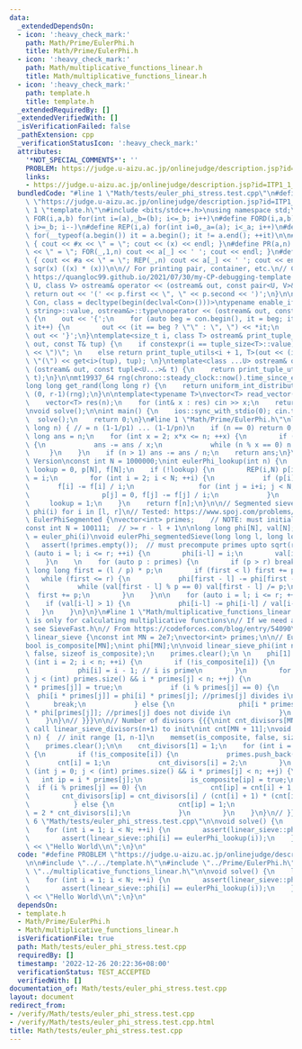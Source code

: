 ```yaml
---
data:
  _extendedDependsOn:
  - icon: ':heavy_check_mark:'
    path: Math/Prime/EulerPhi.h
    title: Math/Prime/EulerPhi.h
  - icon: ':heavy_check_mark:'
    path: Math/multiplicative_functions_linear.h
    title: Math/multiplicative_functions_linear.h
  - icon: ':heavy_check_mark:'
    path: template.h
    title: template.h
  _extendedRequiredBy: []
  _extendedVerifiedWith: []
  _isVerificationFailed: false
  _pathExtension: cpp
  _verificationStatusIcon: ':heavy_check_mark:'
  attributes:
    '*NOT_SPECIAL_COMMENTS*': ''
    PROBLEM: https://judge.u-aizu.ac.jp/onlinejudge/description.jsp?id=ITP1_1_A
    links:
    - https://judge.u-aizu.ac.jp/onlinejudge/description.jsp?id=ITP1_1_A
  bundledCode: "#line 1 \"Math/tests/euler_phi_stress.test.cpp\"\n#define PROBLEM\
    \ \"https://judge.u-aizu.ac.jp/onlinejudge/description.jsp?id=ITP1_1_A\"\n\n#line\
    \ 1 \"template.h\"\n#include <bits/stdc++.h>\nusing namespace std;\n\n#define\
    \ FOR(i,a,b) for(int i=(a),_b=(b); i<=_b; i++)\n#define FORD(i,a,b) for(int i=(a),_b=(b);\
    \ i>=_b; i--)\n#define REP(i,a) for(int i=0,_a=(a); i<_a; i++)\n#define EACH(it,a)\
    \ for(__typeof(a.begin()) it = a.begin(); it != a.end(); ++it)\n\n#define DEBUG(x)\
    \ { cout << #x << \" = \"; cout << (x) << endl; }\n#define PR(a,n) { cout << #a\
    \ << \" = \"; FOR(_,1,n) cout << a[_] << ' '; cout << endl; }\n#define PR0(a,n)\
    \ { cout << #a << \" = \"; REP(_,n) cout << a[_] << ' '; cout << endl; }\n\n#define\
    \ sqr(x) ((x) * (x))\n\n// For printing pair, container, etc.\n// Copied from\
    \ https://quangloc99.github.io/2021/07/30/my-CP-debugging-template.html\ntemplate<class\
    \ U, class V> ostream& operator << (ostream& out, const pair<U, V>& p) {\n   \
    \ return out << '(' << p.first << \", \" << p.second << ')';\n}\n\ntemplate<class\
    \ Con, class = decltype(begin(declval<Con>()))>\ntypename enable_if<!is_same<Con,\
    \ string>::value, ostream&>::type\noperator << (ostream& out, const Con& con)\
    \ {\n    out << '{';\n    for (auto beg = con.begin(), it = beg; it != con.end();\
    \ it++) {\n        out << (it == beg ? \"\" : \", \") << *it;\n    }\n    return\
    \ out << '}';\n}\ntemplate<size_t i, class T> ostream& print_tuple_utils(ostream&\
    \ out, const T& tup) {\n    if constexpr(i == tuple_size<T>::value) return out\
    \ << \")\"; \n    else return print_tuple_utils<i + 1, T>(out << (i ? \", \" :\
    \ \"(\") << get<i>(tup), tup); \n}\ntemplate<class ...U> ostream& operator <<\
    \ (ostream& out, const tuple<U...>& t) {\n    return print_tuple_utils<0, tuple<U...>>(out,\
    \ t);\n}\n\nmt19937_64 rng(chrono::steady_clock::now().time_since_epoch().count());\n\
    long long get_rand(long long r) {\n    return uniform_int_distribution<long long>\
    \ (0, r-1)(rng);\n}\n\ntemplate<typename T>\nvector<T> read_vector(int n) {\n\
    \    vector<T> res(n);\n    for (int& x : res) cin >> x;\n    return res;\n}\n\
    \nvoid solve();\n\nint main() {\n    ios::sync_with_stdio(0); cin.tie(0);\n  \
    \  solve();\n    return 0;\n}\n#line 1 \"Math/Prime/EulerPhi.h\"\nlong long eulerPhi(long\
    \ long n) { // = n (1-1/p1) ... (1-1/pn)\n    if (n == 0) return 0;\n    long\
    \ long ans = n;\n    for (int x = 2; x*x <= n; ++x) {\n        if (n % x == 0)\
    \ {\n            ans -= ans / x;\n            while (n % x == 0) n /= x;\n   \
    \     }\n    }\n    if (n > 1) ans -= ans / n;\n    return ans;\n}\n// LookUp\
    \ Version\nconst int N = 1000000;\nint eulerPhi_lookup(int n) {\n    static int\
    \ lookup = 0, p[N], f[N];\n    if (!lookup) {\n        REP(i,N) p[i] = 1, f[i]\
    \ = i;\n        for (int i = 2; i < N; ++i) {\n            if (p[i]) {\n     \
    \       f[i] -= f[i] / i;\n                for (int j = i+i; j < N; j+=i)\n  \
    \                  p[j] = 0, f[j] -= f[j] / i;\n            }\n        }\n   \
    \     lookup = 1;\n    }\n    return f[n];\n}\n\n// Segmented sieve version, compute\
    \ phi(i) for i in [l, r]\n// Tested: https://www.spoj.com/problems/ETFS/\nnamespace\
    \ EulerPhiSegmented {\nvector<int> primes;    // NOTE: must initialize this\n\
    const int N = 100111;  // >= r - l + 1\n\nlong long phi[N], val[N];  // phi[i-l]\
    \ = euler_phi(i)\nvoid eulerPhi_segmentedSieve(long long l, long long r) {\n \
    \   assert(!primes.empty());  // must precompute primes upto sqrt(r)\n\n    for\
    \ (auto i = l; i <= r; ++i) {\n        phi[i-l] = i;\n        val[i-l] = i;\n\
    \    }\n    \n    for (auto p : primes) {\n        if (p > r) break;\n       \
    \ long long first = (l / p) * p;\n        if (first < l) first += p;\n\n     \
    \   while (first <= r) {\n            phi[first - l] -= phi[first - l] / p;\n\
    \            while (val[first - l] % p == 0) val[first - l] /= p;\n          \
    \  first += p;\n        }\n    }\n\n    for (auto i = l; i <= r; ++i) {\n    \
    \    if (val[i-l] > 1) {\n            phi[i-l] -= phi[i-l] / val[i-l];\n     \
    \   }\n    }\n}\n}\n#line 1 \"Math/multiplicative_functions_linear.h\"\n// This\
    \ is only for calculating multiplicative functions\n// If we need a fast sieve,\
    \ see SieveFast.h\n// From https://codeforces.com/blog/entry/54090\nnamespace\
    \ linear_sieve {\nconst int MN = 2e7;\nvector<int> primes;\n\n// Euler Phi {{{\n\
    bool is_composite[MN];\nint phi[MN];\n\nvoid linear_sieve_phi(int n) {\n    memset(is_composite,\
    \ false, sizeof is_composite);\n    primes.clear();\n \n    phi[1] = 1;\n    for\
    \ (int i = 2; i < n; ++i) {\n        if (!is_composite[i]) {\n            primes.push_back(i);\n\
    \            phi[i] = i - 1; // i is prime\n        }\n        for (int j = 0;\
    \ j < (int) primes.size() && i * primes[j] < n; ++j) {\n            is_composite[i\
    \ * primes[j]] = true;\n            if (i % primes[j] == 0) {\n              \
    \  phi[i * primes[j]] = phi[i] * primes[j]; //primes[j] divides i\n          \
    \      break;\n            } else {\n                phi[i * primes[j]] = phi[i]\
    \ * phi[primes[j]]; //primes[j] does not divide i\n            }\n        }\n\
    \    }\n}\n// }}}\n\n// Number of divisors {{{\nint cnt_divisors[MN + 11];  //\
    \ call linear_sieve_divisors(n+1) to init\nint cnt[MN + 11];\nvoid linear_sieve_divisors(int\
    \ n) {  // init range [1, n-1]\n    memset(is_composite, false, sizeof is_composite);\n\
    \    primes.clear();\n\n    cnt_divisors[1] = 1;\n    for (int i = 2; i < n; ++i)\
    \ {\n        if (!is_composite[i]) {\n            primes.push_back(i);\n     \
    \       cnt[i] = 1;\n            cnt_divisors[i] = 2;\n        }\n        for\
    \ (int j = 0; j < (int) primes.size() && i * primes[j] < n; ++j) {\n         \
    \   int ip = i * primes[j];\n            is_composite[ip] = true;\n          \
    \  if (i % primes[j] == 0) {\n                cnt[ip] = cnt[i] + 1;\n        \
    \        cnt_divisors[ip] = cnt_divisors[i] / (cnt[i] + 1) * (cnt[i] + 2);\n \
    \           } else {\n                cnt[ip] = 1;\n                cnt_divisors[ip]\
    \ = 2 * cnt_divisors[i];\n            }\n        }\n    }\n}\n// }}}\n\n}\n#line\
    \ 6 \"Math/tests/euler_phi_stress.test.cpp\"\n\nvoid solve() {\n    linear_sieve::linear_sieve_phi(N);\n\
    \    for (int i = 1; i < N; ++i) {\n        assert(linear_sieve::phi[i] == eulerPhi(i));\n\
    \        assert(linear_sieve::phi[i] == eulerPhi_lookup(i));\n    }\n    cout\
    \ << \"Hello World\\n\";\n}\n"
  code: "#define PROBLEM \"https://judge.u-aizu.ac.jp/onlinejudge/description.jsp?id=ITP1_1_A\"\
    \n\n#include \"../../template.h\"\n#include \"../Prime/EulerPhi.h\"\n#include\
    \ \"../multiplicative_functions_linear.h\"\n\nvoid solve() {\n    linear_sieve::linear_sieve_phi(N);\n\
    \    for (int i = 1; i < N; ++i) {\n        assert(linear_sieve::phi[i] == eulerPhi(i));\n\
    \        assert(linear_sieve::phi[i] == eulerPhi_lookup(i));\n    }\n    cout\
    \ << \"Hello World\\n\";\n}\n"
  dependsOn:
  - template.h
  - Math/Prime/EulerPhi.h
  - Math/multiplicative_functions_linear.h
  isVerificationFile: true
  path: Math/tests/euler_phi_stress.test.cpp
  requiredBy: []
  timestamp: '2022-12-26 20:22:36+08:00'
  verificationStatus: TEST_ACCEPTED
  verifiedWith: []
documentation_of: Math/tests/euler_phi_stress.test.cpp
layout: document
redirect_from:
- /verify/Math/tests/euler_phi_stress.test.cpp
- /verify/Math/tests/euler_phi_stress.test.cpp.html
title: Math/tests/euler_phi_stress.test.cpp
---
```

